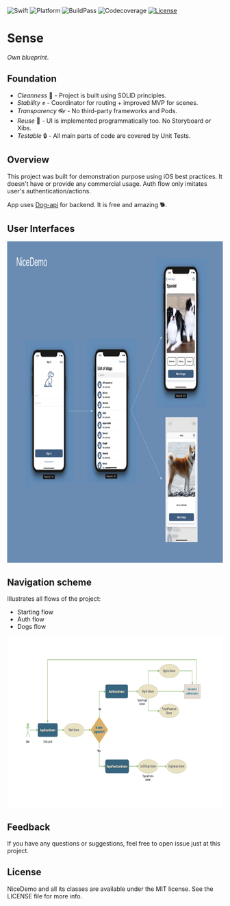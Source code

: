 ![Swift](https://img.shields.io/badge/Swift-5.0-orange.svg)
![Platform](https://img.shields.io/badge/platform-iOS-lightgrey.svg)
![BuildPass](https://img.shields.io/badge/build-passing-brightgreen.svg)
![Codecoverage](https://img.shields.io/badge/coverage-65.9%25-yellow.svg)
[![License](https://img.shields.io/badge/license-mit-blue.svg)](https://doge.mit-license.org)

# Sense
*Own blueprint*.

## Foundation
- *Сleanness* 💎    - Project is built using SOLID principles.
- *Stability* ✊    - Coordinator for routing + improved MVP for scenes.
- *Transparency* 👓 - No third-party frameworks and Pods.
- *Reuse* 🤹‍       - UI is implemented programmatically too. No Storyboard or Xibs.
- *Testable* 🔒     - All main parts of code are covered by Unit Tests.

## Overview
This project was built for demonstration purpose using iOS best practices. It doesn't have or provide any commercial usage.
Auth flow only imitates user's authentication/actions.

App uses [Dog-api](https://dog.ceo/dog-api/) for backend. It is free and amazing 🐕.

## User Interfaces

<p align="left">
<img src="https://github.com/Kharauzov/NiceDemo/blob/master/VisualFiles/NiceDemoUI.png" width="900px" height="750px"/>
</p>

## Navigation scheme
Illustrates all flows of the project:
- Starting flow
- Auth flow
- Dogs flow


<p align="left">
<img src="https://github.com/Kharauzov/NiceDemo/blob/master/VisualFiles/NiceDemo.png" width="800px" height="400px"/>
</p>

## Feedback
If you have any questions or suggestions, feel free to open issue just at this project.

## License
NiceDemo and all its classes are available under the MIT license. See the LICENSE file for more info.
